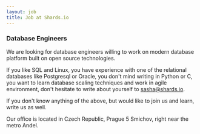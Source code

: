 ```yaml
---
layout: job
title: Job at Shards.io
---
```


### Database Engineers

We are looking for database engineers willing to work on modern database platform built on open source technologies.

If you like SQL and Linux, you have experience with one of the relational databases like Postgresql or Oracle, 
you don't mind writing in Python or C, you want to learn database scaling techniques and work in agile environment, 
don't hesitate to write about yourself to [sasha@shards.io](mailto:sasha@shards.io).

If you don't know anything of the above, but would like to join us and learn, write us as well.

Our office is located in Czech Republic, Prague 5 Smichov, right near the metro Andel.

